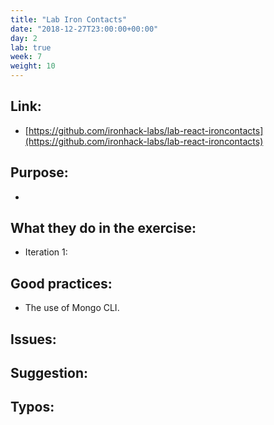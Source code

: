 ```yaml
---
title: "Lab Iron Contacts"
date: "2018-12-27T23:00:00+00:00"
day: 2
lab: true
week: 7
weight: 10
---
```


## Link:
 - [https://github.com/ironhack-labs/lab-react-ironcontacts](https://github.com/ironhack-labs/lab-react-ironcontacts)

## Purpose:
 - 

## What they do in the exercise:
 - Iteration 1:

## Good practices:
 - The use of Mongo CLI.
 
## Issues:

## Suggestion:

## Typos:
